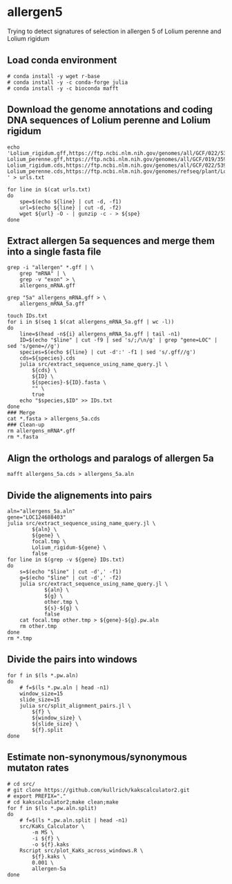 # allergen5
Trying to detect signatures of selection in allergen 5 of Lolium perenne and Lolium rigidum

## Load conda environment
```shell
# conda install -y wget r-base
# conda install -y -c conda-forge julia
# conda install -y -c bioconda mafft

```

## Download the genome annotations and coding DNA sequences of Lolium perenne and Lolium rigidum
```shell
echo 'Lolium_rigidum.gff,https://ftp.ncbi.nlm.nih.gov/genomes/all/GCF/022/539/505/GCF_022539505.1_APGP_CSIRO_Lrig_0.1/GCF_022539505.1_APGP_CSIRO_Lrig_0.1_genomic.gff.gz
Lolium_perenne.gff,https://ftp.ncbi.nlm.nih.gov/genomes/all/GCF/019/359/855/GCF_019359855.1_MPB_Lper_Kyuss_1697/GCF_019359855.1_MPB_Lper_Kyuss_1697_genomic.gff.gz
Lolium_rigidum.cds,https://ftp.ncbi.nlm.nih.gov/genomes/all/GCF/022/539/505/GCF_022539505.1_APGP_CSIRO_Lrig_0.1/GCF_022539505.1_APGP_CSIRO_Lrig_0.1_cds_from_genomic.fna.gz
Lolium_perenne.cds,https://ftp.ncbi.nlm.nih.gov/genomes/refseq/plant/Lolium_perenne/latest_assembly_versions/GCF_019359855.1_MPB_Lper_Kyuss_1697/GCF_019359855.1_MPB_Lper_Kyuss_1697_cds_from_genomic.fna.gz
' > urls.txt

for line in $(cat urls.txt)
do
    spe=$(echo ${line} | cut -d, -f1)
    url=$(echo ${line} | cut -d, -f2)
    wget ${url} -O - | gunzip -c - > ${spe}
done

```

## Extract allergen 5a sequences and merge them into a single fasta file
```shell
grep -i "allergen" *.gff | \
    grep "mRNA" | \
    grep -v "exon" > \
    allergens_mRNA.gff

grep "5a" allergens_mRNA.gff > \
    allergens_mRNA_5a.gff

touch IDs.txt
for i in $(seq 1 $(cat allergens_mRNA_5a.gff | wc -l))
do
    line=$(head -n${i} allergens_mRNA_5a.gff | tail -n1)
    ID=$(echo "$line" | cut -f9 | sed 's/;/\n/g' | grep "gene=LOC" | sed 's/gene=//g')
    species=$(echo ${line} | cut -d':' -f1 | sed 's/.gff//g')
    cds=${species}.cds
    julia src/extract_sequence_using_name_query.jl \
        ${cds} \
        ${ID} \
        ${species}-${ID}.fasta \
        "" \
        true
    echo "$species,$ID" >> IDs.txt
done
### Merge
cat *.fasta > allergens_5a.cds
### Clean-up
rm allergens_mRNA*.gff
rm *.fasta
```

## Align the orthologs and paralogs of allergen 5a
```shell
mafft allergens_5a.cds > allergens_5a.aln
```

## Divide the alignements into pairs
```shell
aln="allergens_5a.aln"
gene="LOC124688403"
julia src/extract_sequence_using_name_query.jl \
        ${aln} \
        ${gene} \
        focal.tmp \
        Lolium_rigidum-${gene} \
        false
for line in $(grep -v ${gene} IDs.txt)
do
    s=$(echo "$line" | cut -d',' -f1)
    g=$(echo "$line" | cut -d',' -f2)
    julia src/extract_sequence_using_name_query.jl \
            ${aln} \
            ${g} \
            other.tmp \
            ${s}-${g} \
            false
    cat focal.tmp other.tmp > ${gene}-${g}.pw.aln
    rm other.tmp
done
rm *.tmp
```

## Divide the pairs into windows
```shell
for f in $(ls *.pw.aln)
do
    # f=$(ls *.pw.aln | head -n1)
    window_size=15
    slide_size=15
    julia src/split_alignment_pairs.jl \
        ${f} \
        ${window_size} \
        ${slide_size} \
        ${f}.split
done

```

## Estimate non-synonymous/synonymous mutaton rates
```shell
# cd src/
# git clone https://github.com/kullrich/kakscalculator2.git
# export PREFIX="."
# cd kakscalculator2;make clean;make
for f in $(ls *.pw.aln.split)
do
    # f=$(ls *.pw.aln.split | head -n1)
    src/KaKs_Calculator \
        -m MS \
        -i ${f} \
        -o ${f}.kaks
    Rscript src/plot_KaKs_across_windows.R \
        ${f}.kaks \
        0.001 \
        allergen-5a
done
```